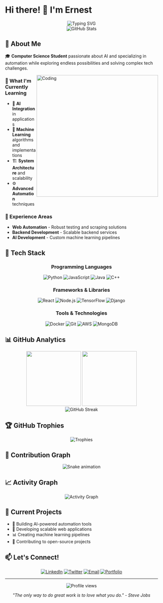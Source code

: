 # Hi there! 👋 I'm Ernest

<div align="center">
  <img src="https://readme-typing-svg.herokuapp.com?font=Fira+Code&pause=1000&color=36BCF7&width=435&lines=Computer+Science+Student;AI+%26+Automation+Enthusiast;Full+Stack+Developer;Always+learning+new+things" alt="Typing SVG" />
</div>

<div align="center">
  <img src="https://github-readme-stats.vercel.app/api?username=ernest-tolstonohov&show_icons=true&theme=radical" alt="GitHub Stats" />
</div>

## 🧠 About Me

🎓 **Computer Science Student** passionate about AI and specializing in automation while exploring endless possibilities and solving complex tech challenges.

<img align="right" alt="Coding" width="400" src="https://cdn.dribbble.com/users/1162077/screenshots/3848914/programmer.gif">

### 🌱 What I'm Currently Learning

- 🤖 **AI Integration** in applications
- 🧠 **Machine Learning** algorithms and implementations  
- 🏗️ **System Architecture** and scalability
- ⚙️ **Advanced Automation** techniques

### 💼 Experience Areas

- **Web Automation** - Robust testing and scraping solutions
- **Backend Development** - Scalable backend services
- **AI Development** - Custom machine learning pipelines

## 🚀 Tech Stack

<div align="center">

### Programming Languages
![Python](https://img.shields.io/badge/python-3670A0?style=for-the-badge&logo=python&logoColor=ffdd54)
![JavaScript](https://img.shields.io/badge/javascript-%23323330.svg?style=for-the-badge&logo=javascript&logoColor=%23F7DF1E)
![Java](https://img.shields.io/badge/java-%23ED8B00.svg?style=for-the-badge&logo=openjdk&logoColor=white)
![C++](https://img.shields.io/badge/c++-%2300599C.svg?style=for-the-badge&logo=c%2B%2B&logoColor=white)

### Frameworks & Libraries
![React](https://img.shields.io/badge/react-%2320232a.svg?style=for-the-badge&logo=react&logoColor=%2361DAFB)
![Node.js](https://img.shields.io/badge/node.js-6DA55F?style=for-the-badge&logo=node.js&logoColor=white)
![TensorFlow](https://img.shields.io/badge/TensorFlow-%23FF6F00.svg?style=for-the-badge&logo=TensorFlow&logoColor=white)
![Django](https://img.shields.io/badge/django-%23092E20.svg?style=for-the-badge&logo=django&logoColor=white)

### Tools & Technologies
![Docker](https://img.shields.io/badge/docker-%230db7ed.svg?style=for-the-badge&logo=docker&logoColor=white)
![Git](https://img.shields.io/badge/git-%23F05033.svg?style=for-the-badge&logo=git&logoColor=white)
![AWS](https://img.shields.io/badge/AWS-%23FF9900.svg?style=for-the-badge&logo=amazon-aws&logoColor=white)
![MongoDB](https://img.shields.io/badge/MongoDB-%234ea94b.svg?style=for-the-badge&logo=mongodb&logoColor=white)

</div>

## 📊 GitHub Analytics

<div align="center">
  <img height="180em" src="https://github-readme-stats.vercel.app/api?username=ernest-tolstonohov&show_icons=true&theme=tokyonight&include_all_commits=true&count_private=true"/>
  <img height="180em" src="https://github-readme-stats.vercel.app/api/top-langs/?username=ernest-tolstonohov&layout=compact&langs_count=7&theme=tokyonight"/>
</div>

<div align="center">
  <img src="https://github-readme-streak-stats.herokuapp.com/?user=ernest-tolstonohov&theme=tokyonight" alt="GitHub Streak" />
</div>

## 🏆 GitHub Trophies
<div align="center">
  <img src="https://github-profile-trophy.vercel.app/?username=ernest-tolstonohov&theme=tokyonight&row=1&column=6" alt="Trophies" />
</div>

## 🐍 Contribution Graph
<div align="center">
  <img src="https://github.com/ernest-tolstonohov/ernest-tolstonohov/blob/output/github-contribution-grid-snake.svg" alt="Snake animation" />
</div>

## 📈 Activity Graph
<div align="center">
  <img src="https://github-readme-activity-graph.vercel.app/graph?username=ernest-tolstonohov&theme=tokyo-night" alt="Activity Graph" />
</div>

## 🌟 Current Projects

- 🤖 Building AI-powered automation tools
- 🔧 Developing scalable web applications
- 📊 Creating machine learning pipelines
- 🚀 Contributing to open-source projects

## 📫 Let's Connect!

<div align="center">

[![LinkedIn](https://img.shields.io/badge/LinkedIn-0077B5?style=for-the-badge&logo=linkedin&logoColor=white)](https://linkedin.com/in/yourprofile)
[![Twitter](https://img.shields.io/badge/Twitter-1DA1F2?style=for-the-badge&logo=twitter&logoColor=white)](https://twitter.com/yourhandle)
[![Email](https://img.shields.io/badge/Email-D14836?style=for-the-badge&logo=gmail&logoColor=white)](mailto:your.email@example.com)
[![Portfolio](https://img.shields.io/badge/Portfolio-255E63?style=for-the-badge&logo=About.me&logoColor=white)](https://yourportfolio.com)

</div>

---

<div align="center">
  <img src="https://komarev.com/ghpvc/?username=ernest-tolstonohov&color=blueviolet&style=flat-square&label=Profile+Views" alt="Profile views" />
</div>

<div align="center">
  
*"The only way to do great work is to love what you do." - Steve Jobs*

</div>
